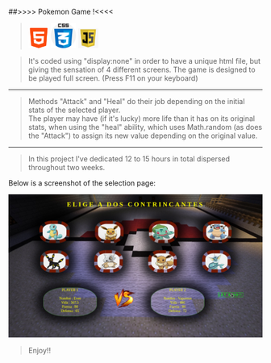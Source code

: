 ##>>>> Pokemon Game !<<<<
><img src="/img/html.png" alt="html" width="40"/>  <img src="/img/css.png" alt="html" width="50"/>  <img src="/img/javascript.png" alt="html" width="40"/>

>It's coded using "display:none" in order to have a unique html file, but giving the sensation of 4 different screens.
The game is designed to be played full screen. (Press F11 on your keyboard)<br>
------------
>Methods "Attack" and "Heal" do their job depending on the initial stats of the selected player.<br>
The player may have (if it's lucky) more life than it has on its original stats, when using the "heal" ability, which uses Math.random (as does the "Attack") to assign its new value depending on the original value.

-------
>In this project I've dedicated 12 to 15 hours in total dispersed throughout two weeks.


Below is a screenshot of the selection page:

![Seleccion](./img/Captura%20de%20Juego%20Pokemon.png)

>Enjoy!!
